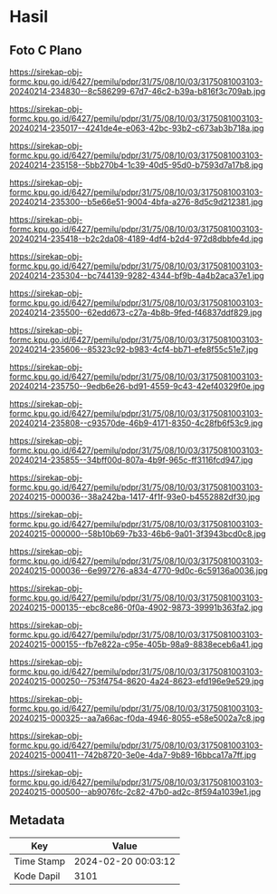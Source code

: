 # Hasil

## Foto C Plano

https://sirekap-obj-formc.kpu.go.id/6427/pemilu/pdpr/31/75/08/10/03/3175081003103-20240214-234830--8c586299-67d7-46c2-b39a-b816f3c709ab.jpg

https://sirekap-obj-formc.kpu.go.id/6427/pemilu/pdpr/31/75/08/10/03/3175081003103-20240214-235017--4241de4e-e063-42bc-93b2-c673ab3b718a.jpg

https://sirekap-obj-formc.kpu.go.id/6427/pemilu/pdpr/31/75/08/10/03/3175081003103-20240214-235158--5bb270b4-1c39-40d5-95d0-b7593d7a17b8.jpg

https://sirekap-obj-formc.kpu.go.id/6427/pemilu/pdpr/31/75/08/10/03/3175081003103-20240214-235300--b5e66e51-9004-4bfa-a276-8d5c9d212381.jpg

https://sirekap-obj-formc.kpu.go.id/6427/pemilu/pdpr/31/75/08/10/03/3175081003103-20240214-235418--b2c2da08-4189-4df4-b2d4-972d8dbbfe4d.jpg

https://sirekap-obj-formc.kpu.go.id/6427/pemilu/pdpr/31/75/08/10/03/3175081003103-20240214-235304--bc744139-9282-4344-bf9b-4a4b2aca37e1.jpg

https://sirekap-obj-formc.kpu.go.id/6427/pemilu/pdpr/31/75/08/10/03/3175081003103-20240214-235500--62edd673-c27a-4b8b-9fed-f46837ddf829.jpg

https://sirekap-obj-formc.kpu.go.id/6427/pemilu/pdpr/31/75/08/10/03/3175081003103-20240214-235606--85323c92-b983-4cf4-bb71-efe8f55c51e7.jpg

https://sirekap-obj-formc.kpu.go.id/6427/pemilu/pdpr/31/75/08/10/03/3175081003103-20240214-235750--9edb6e26-bd91-4559-9c43-42ef40329f0e.jpg

https://sirekap-obj-formc.kpu.go.id/6427/pemilu/pdpr/31/75/08/10/03/3175081003103-20240214-235808--c93570de-46b9-4171-8350-4c28fb6f53c9.jpg

https://sirekap-obj-formc.kpu.go.id/6427/pemilu/pdpr/31/75/08/10/03/3175081003103-20240214-235855--34bff00d-807a-4b9f-965c-ff3116fcd947.jpg

https://sirekap-obj-formc.kpu.go.id/6427/pemilu/pdpr/31/75/08/10/03/3175081003103-20240215-000036--38a242ba-1417-4f1f-93e0-b4552882df30.jpg

https://sirekap-obj-formc.kpu.go.id/6427/pemilu/pdpr/31/75/08/10/03/3175081003103-20240215-000000--58b10b69-7b33-46b6-9a01-3f3943bcd0c8.jpg

https://sirekap-obj-formc.kpu.go.id/6427/pemilu/pdpr/31/75/08/10/03/3175081003103-20240215-000036--6e997276-a834-4770-9d0c-6c59136a0036.jpg

https://sirekap-obj-formc.kpu.go.id/6427/pemilu/pdpr/31/75/08/10/03/3175081003103-20240215-000135--ebc8ce86-0f0a-4902-9873-39991b363fa2.jpg

https://sirekap-obj-formc.kpu.go.id/6427/pemilu/pdpr/31/75/08/10/03/3175081003103-20240215-000155--fb7e822a-c95e-405b-98a9-8838eceb6a41.jpg

https://sirekap-obj-formc.kpu.go.id/6427/pemilu/pdpr/31/75/08/10/03/3175081003103-20240215-000250--753f4754-8620-4a24-8623-efd196e9e529.jpg

https://sirekap-obj-formc.kpu.go.id/6427/pemilu/pdpr/31/75/08/10/03/3175081003103-20240215-000325--aa7a66ac-f0da-4946-8055-e58e5002a7c8.jpg

https://sirekap-obj-formc.kpu.go.id/6427/pemilu/pdpr/31/75/08/10/03/3175081003103-20240215-000411--742b8720-3e0e-4da7-9b89-16bbca17a7ff.jpg

https://sirekap-obj-formc.kpu.go.id/6427/pemilu/pdpr/31/75/08/10/03/3175081003103-20240215-000500--ab9076fc-2c82-47b0-ad2c-8f594a1039e1.jpg


## Metadata

| Key        | Value               |
| ---------- | ------------------- |
| Time Stamp | 2024-02-20 00:03:12 |
| Kode Dapil | 3101                |



